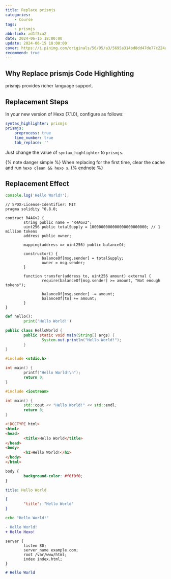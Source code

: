 ```yaml
---
title: Replace prismjs
categories:
    - Course
tags:
    - prismjs
abbrlink: ad1f5ca2
date: 2024-06-15 18:00:00
update: 2024-06-15 18:00:00
cover: https://i.pinimg.com/originals/56/95/a3/5695a314bd8dd47de77c224aa3e05601.jpg
recommend: true
---
```


## Why Replace prismjs Code Highlighting

prismjs provides richer language support.

## Replacement Steps

In your new version of Hexo (7.1.0), configure as follows:
```yaml
syntax_highlighter: prismjs
prismjs:
    preprocess: true
    line_number: true
    tab_replace: ''
```
Just change the value of `syntax_highlighter` to `prismjs`.

{% note danger simple %}
When replacing for the first time, clear the cache and run `hexo clean && hexo s`.
{% endnote %}

## Replacement Effect

```js
console.log('Hello World!');
```
```solidity
// SPDX-License-Identifier: MIT
pragma solidity ^0.8.0;

contract R4AGv2 {
        string public name = "R4AGv2";
        uint256 public totalSupply = 1000000000000000000000000; // 1 million tokens
        address public owner;

        mapping(address => uint256) public balanceOf;

        constructor() {
                balanceOf[msg.sender] = totalSupply;
                owner = msg.sender;
        }

        function transfer(address to, uint256 amount) external {
                require(balanceOf[msg.sender] >= amount, "Not enough tokens");

                balanceOf[msg.sender] -= amount;
                balanceOf[to] += amount;
        }
}
```
```python
def hello():
        print('Hello World!')
```
```java
public class HelloWorld {
        public static void main(String[] args) {
                System.out.println("Hello World!");
        }
}
```
```c
#include <stdio.h>

int main() {
        printf("Hello World!\n");
        return 0;
}
```
```cpp
#include <iostream>

int main() {
        std::cout << "Hello World!" << std::endl;
        return 0;
}
```
```html
<!DOCTYPE html>
<html>
<head>
        <title>Hello World</title>
</head>
<body>
        <h1>Hello World!</h1>
</body>
</html>
```
```css
body {
        background-color: #f0f0f0;
}
```
```yaml
title: Hello World
```
```json
{
        "title": "Hello World"
}
```
```bash
echo "Hello World!"
```
```diff
- Hello World!
+ Hello Hexo!
```
```nginx
server {
        listen 80;
        server_name example.com;
        root /var/www/html;
        index index.html;
}
```
```markdown
# Hello World
```